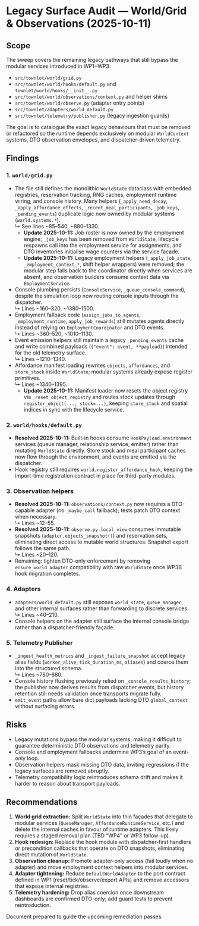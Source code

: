 # Legacy Surface Audit — World/Grid & Observations (2025-10-11)

## Scope
The sweep covers the remaining legacy pathways that still bypass the modular
services introduced in WP1‒WP3:

- `src/townlet/world/grid.py`
- `src/townlet/world/hooks/default.py` and `townlet/world/hooks/__init__.py`
- `src/townlet/world/observations/context.py` and helper shims
- `src/townlet/world/observe.py` (adapter entry points)
- `src/townlet/adapters/world_default.py`
- `src/townlet/telemetry/publisher.py` (legacy ingestion guards)

The goal is to catalogue the exact legacy behaviours that must be removed or
refactored so the runtime depends exclusively on modular `WorldContext`
systems, DTO observation envelopes, and dispatcher-driven telemetry.

## Findings

### 1. `world/grid.py`
- The file still defines the monolithic `WorldState` dataclass with embedded
  registries, reservation tracking, RNG caches, employment runtime wiring, and
  console history. Many helpers (`_apply_need_decay`, `_apply_affordance_effects`,
  `_recent_meal_participants`, `_job_keys`, `_pending_events`) duplicate logic now
  owned by modular systems (`world.systems.*`).  
  ↳ See lines ~85–540, ~880–1330.
  - **Update 2025-10-11:** Job roster is now owned by the employment engine;
    `_job_keys` has been removed from `WorldState`, lifecycle respawns call into
    the employment service for assignments, and DTO inventories initialise wage
    counters via the service facade.
  - **Update 2025-10-11:** Legacy employment helpers (`_apply_job_state`,
    `_employment_context_*`, shift helper wrappers) were removed; the modular
    step falls back to the coordinator directly when services are absent, and
    observation builders consume context data via `EmploymentService`.
- Console plumbing persists (`ConsoleService`, `_queue_console_command`),
  despite the simulation loop now routing console inputs through the
  dispatcher.  
  ↳ Lines ~160–320, ~1380–1500.
- Employment fallback code (`assign_jobs_to_agents`, `_employment_runtime`,
  `apply_job_rewards`) still mutates agents directly instead of relying on
  `EmploymentCoordinator` and DTO events.  
  ↳ Lines ~360–520, ~1010–1130.
- Event emission helpers still maintain a legacy `_pending_events` cache and
  write combined payloads (`{"event": event, **payload}`) intended for the old
  telemetry surface.  
  ↳ Lines ~1210–1340.
- Affordance manifest loading rewrites `objects`, `affordances`, and
  `store_stock` inside `WorldState`; modular systems already expose register
  primitives.  
  ↳ Lines ~1340–1395.
  - **Update 2025-10-11:** Manifest loader now resets the object registry via
    `_reset_object_registry` and routes stock updates through
    `register_object(..., stock=...)`, keeping `store_stock` and spatial indices
    in sync with the lifecycle service.

### 2. `world/hooks/default.py`
- **Resolved 2025-10-11:** Built-in hooks consume `HookPayload.environment`
  services (queue manager, relationship service, emitter) rather than mutating
  `WorldState` directly. Store stock and meal participant caches now flow
  through the environment, and events are emitted via the dispatcher.
- Hook registry still requires `world.register_affordance_hook`, keeping the
  import-time registration contract in place for third-party modules.

### 3. Observation helpers
- **Resolved 2025-10-11:** `observations/context.py` now requires a
  DTO-capable adapter (no `_maybe_call` fallback); tests patch DTO context when
  necessary.  
  ↳ Lines ~12–55.
- **Resolved 2025-10-11:** `observe.py.local_view` consumes immutable snapshots
  (`adapter.objects_snapshot()`) and reservation sets, eliminating direct access
  to mutable world structures. Snapshot export follows the same path.  
  ↳ Lines ~20–120.
- Remaining: tighten DTO-only enforcement by removing `ensure_world_adapter`
  compatibility with raw `WorldState` once WP3B hook migration completes.

### 4. Adapters
- `adapters/world_default.py` still exposes `world_state`, `queue_manager`, and
  other internal surfaces rather than forwarding to discrete services.  
  ↳ Lines ~40–210.
- Console helpers on the adapter still surface the internal console bridge
  rather than a dispatcher-friendly façade.

### 5. Telemetry Publisher
- `_ingest_health_metrics` and `_ingest_failure_snapshot` accept legacy alias
  fields (`worker_alive`, `tick_duration_ms`, `aliases`) and coerce them into
  the structured schema.  
  ↳ Lines ~780–880.
- Console history flushing previously relied on `_console_results_history`; the
  publisher now derives results from dispatcher events, but history retention
  still needs validation once transports migrate fully.
- `emit_event` paths allow bare dict payloads lacking DTO `global_context`
  without surfacing errors.

## Risks
- Legacy mutations bypass the modular systems, making it difficult to guarantee
  deterministic DTO observations and telemetry parity.
- Console and employment fallbacks undermine WP3’s goal of an event-only loop.
- Observation helpers mask missing DTO data, inviting regressions if the legacy
  surfaces are removed abruptly.
- Telemetry compatibility logic reintroduces schema drift and makes it harder
  to reason about transport payloads.

## Recommendations
1. **World grid extraction:** Split `WorldState` into thin façades that delegate
   to modular services (`QueueManager`, `AffordanceRuntimeService`, etc.) and
   delete the internal caches in favour of runtime adapters. This likely
   requires a staged removal plan (TBD “WP4” or WP3 follow-up).
2. **Hook redesign:** Replace the hook module with dispatcher-first handlers or
   precondition callbacks that operate on DTO snapshots, eliminating direct
   mutation of `WorldState`.
3. **Observation cleanup:** Promote adapter-only access (fail loudly when no
   adapter) and move employment context helpers into modular services.
4. **Adapter tightening:** Reduce `DefaultWorldAdapter` to the port contract
   defined in WP1 (reset/tick/observe/export APIs) and remove accessors that
   expose internal registries.
5. **Telemetry hardening:** Drop alias coercion once downstream dashboards are
   confirmed DTO-only; add guard tests to prevent reintroduction.

Document prepared to guide the upcoming remediation passes.
